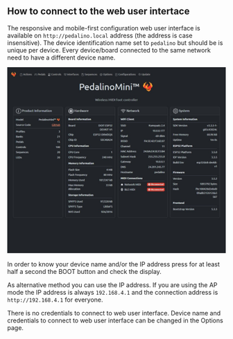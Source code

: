 ## How to connect to the web user intertace

The responsive and mobile-first configuration web user interface is available on `http://pedalino.local` address (the address is case insensitive). The device identification name set to `pedalino` but should be is unique per device. Every device/board connected to the same network need to have a different device name.

![WEBUI HOME](../assets/webui-home.jpeg "Home")

In order to know your device name and/or the IP address press for at least half a second the BOOT button and check the display.

As alternative method you can use the IP address. If you are using the AP mode the IP address is always `192.168.4.1` and the connection address is `http://192.168.4.1` for everyone.

There is no credentials to connect to web user interface. Device name and credentials to connect to web user interface can be changed in the Options page.